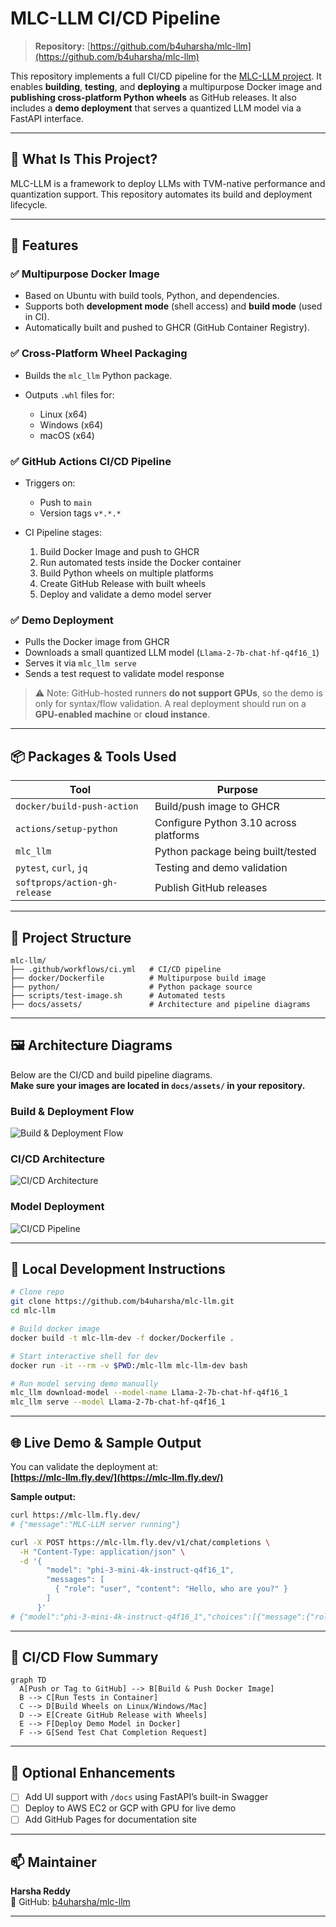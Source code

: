# MLC-LLM CI/CD Pipeline

> **Repository:** [https://github.com/b4uharsha/mlc-llm](https://github.com/b4uharsha/mlc-llm)

This repository implements a full CI/CD pipeline for the [MLC-LLM project](https://llm.mlc.ai/docs/index.html). It enables **building**, **testing**, and **deploying** a multipurpose Docker image and **publishing cross-platform Python wheels** as GitHub releases. It also includes a **demo deployment** that serves a quantized LLM model via a FastAPI interface.

---

## 🔧 What Is This Project?

MLC-LLM is a framework to deploy LLMs with TVM-native performance and quantization support. This repository automates its build and deployment lifecycle.

---

## 🚀 Features

### ✅ Multipurpose Docker Image

* Based on Ubuntu with build tools, Python, and dependencies.
* Supports both **development mode** (shell access) and **build mode** (used in CI).
* Automatically built and pushed to GHCR (GitHub Container Registry).

### ✅ Cross-Platform Wheel Packaging

* Builds the `mlc_llm` Python package.
* Outputs `.whl` files for:

  * Linux (x64)
  * Windows (x64)
  * macOS (x64)

### ✅ GitHub Actions CI/CD Pipeline

* Triggers on:

  * Push to `main`
  * Version tags `v*.*.*`
* CI Pipeline stages:

  1. Build Docker Image and push to GHCR
  2. Run automated tests inside the Docker container
  3. Build Python wheels on multiple platforms
  4. Create GitHub Release with built wheels
  5. Deploy and validate a demo model server

### ✅ Demo Deployment

* Pulls the Docker image from GHCR
* Downloads a small quantized LLM model (`Llama-2-7b-chat-hf-q4f16_1`)
* Serves it via `mlc_llm serve`
* Sends a test request to validate model response

> ⚠️ Note: GitHub-hosted runners **do not support GPUs**, so the demo is only for syntax/flow validation. A real deployment should run on a **GPU-enabled machine** or **cloud instance**.

---

## 📦 Packages & Tools Used

| Tool                          | Purpose                                |
| ----------------------------- | -------------------------------------- |
| `docker/build-push-action`    | Build/push image to GHCR               |
| `actions/setup-python`        | Configure Python 3.10 across platforms |
| `mlc_llm`                     | Python package being built/tested      |
| `pytest`, `curl`, `jq`        | Testing and demo validation            |
| `softprops/action-gh-release` | Publish GitHub releases                |

---

## 📂 Project Structure

```
mlc-llm/
├── .github/workflows/ci.yml   # CI/CD pipeline
├── docker/Dockerfile          # Multipurpose build image
├── python/                    # Python package source
├── scripts/test-image.sh      # Automated tests
├── docs/assets/               # Architecture and pipeline diagrams
```

---

## 🖼️ Architecture Diagrams

Below are the CI/CD and build pipeline diagrams.  
**Make sure your images are located in `docs/assets/` in your repository.**

### Build & Deployment Flow

![Build & Deployment Flow](assets/CI_CD_Pipeline_for_Docker_Deployment.png)

### CI/CD Architecture

![CI/CD Architecture](assets/MLC-LLM_CI_CD_Architecture_Flowchart.png)

### Model Deployment

![CI/CD Pipeline](assets/Model_Deployment_Process.png)

---

## 🧪 Local Development Instructions

```bash
# Clone repo
git clone https://github.com/b4uharsha/mlc-llm.git
cd mlc-llm

# Build docker image
docker build -t mlc-llm-dev -f docker/Dockerfile .

# Start interactive shell for dev
docker run -it --rm -v $PWD:/mlc-llm mlc-llm-dev bash

# Run model serving demo manually
mlc_llm download-model --model-name Llama-2-7b-chat-hf-q4f16_1
mlc_llm serve --model Llama-2-7b-chat-hf-q4f16_1
```

---

## 🌐 Live Demo & Sample Output

You can validate the deployment at:  
**[https://mlc-llm.fly.dev/](https://mlc-llm.fly.dev/)**

**Sample output:**

```bash
curl https://mlc-llm.fly.dev/
# {"message":"MLC-LLM server running"}

curl -X POST https://mlc-llm.fly.dev/v1/chat/completions \
  -H "Content-Type: application/json" \
  -d '{
        "model": "phi-3-mini-4k-instruct-q4f16_1",
        "messages": [
          { "role": "user", "content": "Hello, who are you?" }
        ]
      }'
# {"model":"phi-3-mini-4k-instruct-q4f16_1","choices":[{"message":{"role":"assistant","content":"Hello! I am a test model response."}}]}
```

---

## 🔁 CI/CD Flow Summary

```mermaid
graph TD
  A[Push or Tag to GitHub] --> B[Build & Push Docker Image]
  B --> C[Run Tests in Container]
  C --> D[Build Wheels on Linux/Windows/Mac]
  D --> E[Create GitHub Release with Wheels]
  E --> F[Deploy Demo Model in Docker]
  F --> G[Send Test Chat Completion Request]
```

---

## 📌 Optional Enhancements

* [ ] Add UI support with `/docs` using FastAPI’s built-in Swagger
* [ ] Deploy to AWS EC2 or GCP with GPU for live demo
* [ ] Add GitHub Pages for documentation site

---

## 📫 Maintainer

**Harsha Reddy**  
🔗 GitHub: [b4uharsha/mlc-llm](https://github.com/b4uharsha/mlc-llm)

---
